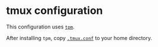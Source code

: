 # tmux configuration

This configuration uses [`tpm`](https://github.com/tmux-plugins/tpm).

After installing `tpm`, copy [`.tmux.conf`](./.tmux.conf) to your home directory.
